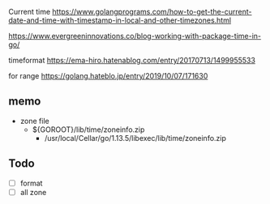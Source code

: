 
Current time 
https://www.golangprograms.com/how-to-get-the-current-date-and-time-with-timestamp-in-local-and-other-timezones.html

https://www.evergreeninnovations.co/blog-working-with-package-time-in-go/


timeformat
https://ema-hiro.hatenablog.com/entry/20170713/1499955533


for range
https://golang.hateblo.jp/entry/2019/10/07/171630

## memo
- zone file
  - ${GOROOT}/lib/time/zoneinfo.zip
    - /usr/local/Cellar/go/1.13.5/libexec/lib/time/zoneinfo.zip

## Todo
- [ ] format
- [ ] all zone 